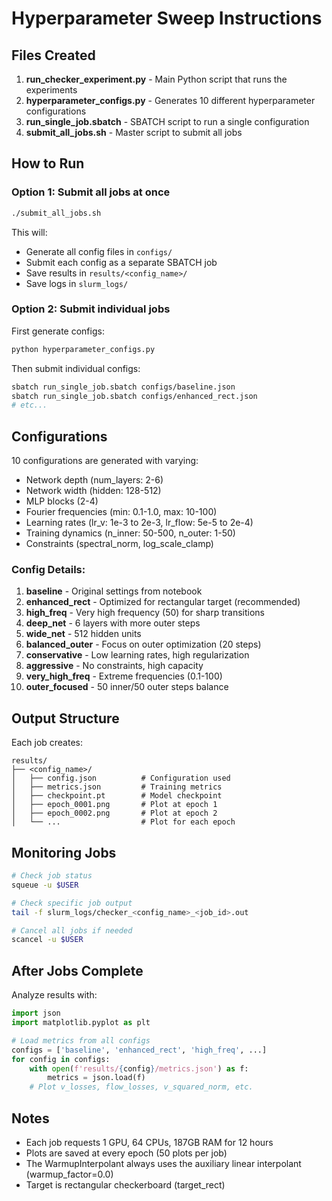 # Hyperparameter Sweep Instructions

## Files Created

1. **run_checker_experiment.py** - Main Python script that runs the experiments
2. **hyperparameter_configs.py** - Generates 10 different hyperparameter configurations
3. **run_single_job.sbatch** - SBATCH script to run a single configuration
4. **submit_all_jobs.sh** - Master script to submit all jobs

## How to Run

### Option 1: Submit all jobs at once
```bash
./submit_all_jobs.sh
```
This will:
- Generate all config files in `configs/`
- Submit each config as a separate SBATCH job
- Save results in `results/<config_name>/`
- Save logs in `slurm_logs/`

### Option 2: Submit individual jobs
First generate configs:
```bash
python hyperparameter_configs.py
```

Then submit individual configs:
```bash
sbatch run_single_job.sbatch configs/baseline.json
sbatch run_single_job.sbatch configs/enhanced_rect.json
# etc...
```

## Configurations

10 configurations are generated with varying:
- Network depth (num_layers: 2-6)
- Network width (hidden: 128-512)
- MLP blocks (2-4)
- Fourier frequencies (min: 0.1-1.0, max: 10-100)
- Learning rates (lr_v: 1e-3 to 2e-3, lr_flow: 5e-5 to 2e-4)
- Training dynamics (n_inner: 50-500, n_outer: 1-50)
- Constraints (spectral_norm, log_scale_clamp)

### Config Details:
1. **baseline** - Original settings from notebook
2. **enhanced_rect** - Optimized for rectangular target (recommended)
3. **high_freq** - Very high frequency (50) for sharp transitions
4. **deep_net** - 6 layers with more outer steps
5. **wide_net** - 512 hidden units
6. **balanced_outer** - Focus on outer optimization (20 steps)
7. **conservative** - Low learning rates, high regularization
8. **aggressive** - No constraints, high capacity
9. **very_high_freq** - Extreme frequencies (0.1-100)
10. **outer_focused** - 50 inner/50 outer steps balance

## Output Structure

Each job creates:
```
results/
├── <config_name>/
│   ├── config.json          # Configuration used
│   ├── metrics.json         # Training metrics
│   ├── checkpoint.pt        # Model checkpoint
│   ├── epoch_0001.png       # Plot at epoch 1
│   ├── epoch_0002.png       # Plot at epoch 2
│   └── ...                  # Plot for each epoch
```

## Monitoring Jobs

```bash
# Check job status
squeue -u $USER

# Check specific job output
tail -f slurm_logs/checker_<config_name>_<job_id>.out

# Cancel all jobs if needed
scancel -u $USER
```

## After Jobs Complete

Analyze results with:
```python
import json
import matplotlib.pyplot as plt

# Load metrics from all configs
configs = ['baseline', 'enhanced_rect', 'high_freq', ...]
for config in configs:
    with open(f'results/{config}/metrics.json') as f:
        metrics = json.load(f)
    # Plot v_losses, flow_losses, v_squared_norm, etc.
```

## Notes

- Each job requests 1 GPU, 64 CPUs, 187GB RAM for 12 hours
- Plots are saved at every epoch (50 plots per job)
- The WarmupInterpolant always uses the auxiliary linear interpolant (warmup_factor=0.0)
- Target is rectangular checkerboard (target_rect)